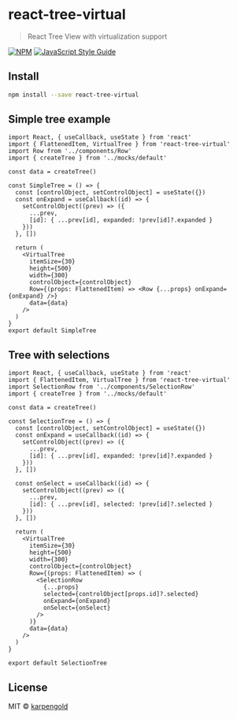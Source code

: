 # react-tree-virtual

> React Tree View with virtualization support

[![NPM](https://img.shields.io/npm/v/react-tree-virtual.svg)](https://www.npmjs.com/package/react-tree-virtual) [![JavaScript Style Guide](https://img.shields.io/badge/code_style-standard-brightgreen.svg)](https://standardjs.com)

## Install

```bash
npm install --save react-tree-virtual
```

## Simple tree example

```tsx
import React, { useCallback, useState } from 'react'
import { FlattenedItem, VirtualTree } from 'react-tree-virtual'
import Row from '../components/Row'
import { createTree } from '../mocks/default'

const data = createTree()

const SimpleTree = () => {
  const [controlObject, setControlObject] = useState({})
  const onExpand = useCallback((id) => {
    setControlObject((prev) => ({
      ...prev,
      [id]: { ...prev[id], expanded: !prev[id]?.expanded }
    }))
  }, [])

  return (
    <VirtualTree
      itemSize={30}
      height={500}
      width={300}
      controlObject={controlObject}
      Row={(props: FlattenedItem) => <Row {...props} onExpand={onExpand} />}
      data={data}
    />
  )
}
export default SimpleTree
```

## Tree with selections

```tsx
import React, { useCallback, useState } from 'react'
import { FlattenedItem, VirtualTree } from 'react-tree-virtual'
import SelectionRow from '../components/SelectionRow'
import { createTree } from '../mocks/default'

const data = createTree()

const SelectionTree = () => {
  const [controlObject, setControlObject] = useState({})
  const onExpand = useCallback((id) => {
    setControlObject((prev) => ({
      ...prev,
      [id]: { ...prev[id], expanded: !prev[id]?.expanded }
    }))
  }, [])

  const onSelect = useCallback((id) => {
    setControlObject((prev) => ({
      ...prev,
      [id]: { ...prev[id], selected: !prev[id]?.selected }
    }))
  }, [])

  return (
    <VirtualTree
      itemSize={30}
      height={500}
      width={300}
      controlObject={controlObject}
      Row={(props: FlattenedItem) => (
        <SelectionRow
          {...props}
          selected={controlObject[props.id]?.selected}
          onExpand={onExpand}
          onSelect={onSelect}
        />
      )}
      data={data}
    />
  )
}

export default SelectionTree
```

## License

MIT © [karpengold](https://github.com/karpengold)
